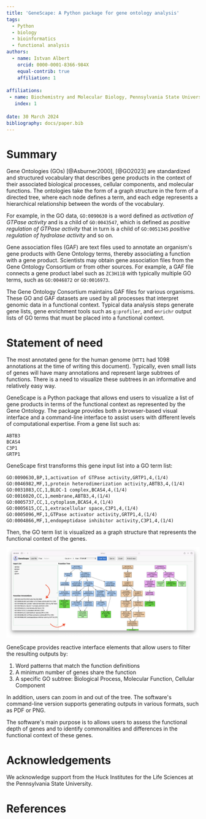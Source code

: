 ```yaml
---
title: 'GeneScape: A Python package for gene ontology analysis'
tags:
  - Python
  - biology
  - bioinformatics
  - functional analysis
authors:
  - name: Istvan Albert
    orcid: 0000-0001-8366-984X
    equal-contrib: true
    affiliation: 1 

affiliations:
 - name: Biochemistry and Molecular Biology, Pennsylvania State University, USA
   index: 1

date: 30 March 2024
bibliography: docs/paper.bib
---
```


# Summary

Gene Ontologies (GOs)  [@Asburner2000], [@GO2023] are standardized and structured vocabulary that describes gene products in the context of their associated biological processes, cellular components, and molecular functions. The ontologies take the form of a graph structure in the form of a directed tree, where each node defines a term, and each edge represents a hierarchical relationship between the words of the vocabulary.

For example, in the GO data, `GO:0090630` is a word defined as *activation of GTPase activity* and is a child of `GO:0043547`, which is defined as *positive regulation of GTPase activity* that in turn is a child of `GO:0051345` *positive regulation of hydrolase activity* and so on. 

Gene association files (GAF) are text files used to annotate an organism's gene products with Gene Ontology terms, thereby associating a function with a gene product. Scientists may obtain gene association files from the Gene Ontology Consortium or from other sources. For example, a GAF file connects a gene product label such as `ZC3H11B` with typically multiple GO terms, such as `GO:0046872` or `GO:0016973`. 

The Gene Ontology Consortium maintains GAF files for various organisms. These GO and GAF datasets are used by all processes that interpret genomic data in a functional context.  Typical data analysis steps generate gene lists, gene enrichment tools such as `g:profiler`, and `enrichr` output lists of GO terms that must be placed into a functional context.

# Statement of need

The most annotated gene for the human genome (`HTT1` had 1098 annotations at the time of writing this document). Typically, even small lists of genes will have many annotations and represent large subtrees of functions. There is a need to visualize these subtrees in an informative and relatively easy way.

GeneScape is a Python package that allows end users to visualize a list of gene products in terms of the functional context as represented by the Gene Ontology. The package provides both a browser-based visual interface and a command-line interface to assist users with different levels of computational expertise. From a gene list such as: 

```
ABTB3 
BCAS4
C3P1
GRTP1
```

GeneScape first transforms this gene input list into a GO term list:

```
GO:0090630,BP,1,activation of GTPase activity,GRTP1,4,(1/4)
GO:0046982,MF,1,protein heterodimerization activity,ABTB3,4,(1/4)
GO:0031083,CC,1,BLOC-1 complex,BCAS4,4,(1/4)
GO:0016020,CC,1,membrane,ABTB3,4,(1/4)
GO:0005737,CC,1,cytoplasm,BCAS4,4,(1/4)
GO:0005615,CC,1,extracellular space,C3P1,4,(1/4)
GO:0005096,MF,1,GTPase activator activity,GRTP1,4,(1/4)
GO:0004866,MF,1,endopeptidase inhibitor activity,C3P1,4,(1/4)
```

Then, the GO term list is visualized as a graph structure that represents the functional context of the genes. 

![GeneScape interface \label{fig:interface}](images/interface-tree.png)

GeneScape provides reactive interface elements that allow users to filter the resulting outputs by:

1. Word patterns that match the function definitions
2. A minimum number of genes share the function 
3. A specific GO subtree: Biological Process, Molecular Function, Cellular Component

In addition, users can zoom in and out of the tree. The software's command-line version supports generating outputs in various formats, such as PDF or PNG.

The software's main purpose is to allows users to assess the functional depth of genes and to identify commonalities and differences in the functional context of these genes.

# Acknowledgements

We acknowledge support from the Huck Institutes for the Life Sciences at the Pennsylvania State University.

# References
